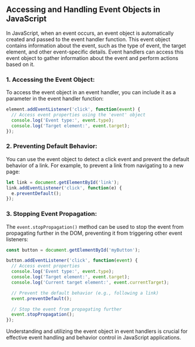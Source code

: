
## Accessing and Handling Event Objects in JavaScript

In JavaScript, when an event occurs, an event object is automatically created and passed to the event handler function. This event object contains information about the event, such as the type of event, the target element, and other event-specific details. Event handlers can access this event object to gather information about the event and perform actions based on it.

### 1. Accessing the Event Object:

To access the event object in an event handler, you can include it as a parameter in the event handler function:
```javascript
element.addEventListener('click', function(event) {
  // Access event properties using the 'event' object
  console.log('Event type:', event.type);
  console.log('Target element:', event.target);
});
```

### 2. Preventing Default Behavior:

You can use the event object to detect a click event and prevent the default behavior of a link. For example, to prevent a link from navigating to a new page:
```javascript
let link = document.getElementById('link');
link.addEventListener('click', function(e) {
  e.preventDefault();
});
```

### 3. Stopping Event Propagation:

The `event.stopPropagation()` method can be used to stop the event from propagating further in the DOM, preventing it from triggering other event listeners:
```javascript
const button = document.getElementById('myButton');

button.addEventListener('click', function(event) {
  // Access event properties
  console.log('Event type:', event.type);
  console.log('Target element:', event.target);
  console.log('Current target element:', event.currentTarget);

  // Prevent the default behavior (e.g., following a link)
  event.preventDefault();

  // Stop the event from propagating further
  event.stopPropagation();
});
```

Understanding and utilizing the event object in event handlers is crucial for effective event handling and behavior control in JavaScript applications.

